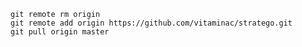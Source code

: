     git remote rm origin
    git remote add origin https://github.com/vitaminac/stratego.git
    git pull origin master
